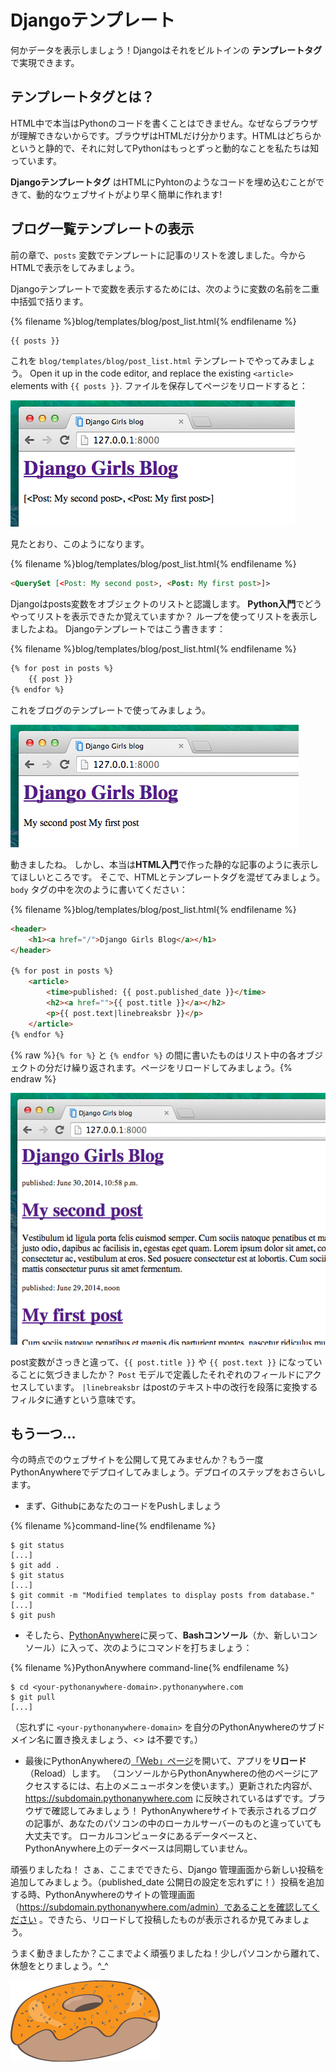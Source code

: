 # Djangoテンプレート

何かデータを表示しましょう！Djangoはそれをビルトインの **テンプレートタグ** で実現できます。

## テンプレートタグとは？

HTML中で本当はPythonのコードを書くことはできません。なぜならブラウザが理解できないからです。ブラウザはHTMLだけ分かります。HTMLはどちらかというと静的で、それに対してPythonはもっとずっと動的なことを私たちは知っています。

**Djangoテンプレートタグ** はHTMLにPyhtonのようなコードを埋め込むことができて、動的なウェブサイトがより早く簡単に作れます!

## ブログ一覧テンプレートの表示

前の章で、`posts` 変数でテンプレートに記事のリストを渡しました。今からHTMLで表示をしてみましょう。

Djangoテンプレートで変数を表示するためには、次のように変数の名前を二重中括弧で括ります。

{% filename %}blog/templates/blog/post_list.html{% endfilename %}

```html
{{ posts }}
```

これを `blog/templates/blog/post_list.html` テンプレートでやってみましょう。 Open it up in the code editor, and replace the existing `<article>` elements with `{{ posts }}`. ファイルを保存してページをリロードすると：

![図 13.1](images/step1.png)

見たとおり、このようになります。

{% filename %}blog/templates/blog/post_list.html{% endfilename %}

```html
<QuerySet [<Post: My second post>, <Post: My first post>]>
```

Djangoはposts変数をオブジェクトのリストと認識します。 **Python入門**でどうやってリストを表示できたか覚えていますか？ ループを使ってリストを表示しましたよね。 Djangoテンプレートではこう書きます：

{% filename %}blog/templates/blog/post_list.html{% endfilename %}

```html
{% for post in posts %}
    {{ post }}
{% endfor %}
```

これをブログのテンプレートで使ってみましょう。

![図 13.2](images/step2.png)

動きましたね。 しかし、本当は**HTML入門**で作った静的な記事のように表示してほしいところです。 そこで、HTMLとテンプレートタグを混ぜてみましょう。 `body` タグの中を次のように書いてください：

{% filename %}blog/templates/blog/post_list.html{% endfilename %}

```html
<header>
    <h1><a href="/">Django Girls Blog</a></h1>
</header>

{% for post in posts %}
    <article>
        <time>published: {{ post.published_date }}</time>
        <h2><a href="">{{ post.title }}</a></h2>
        <p>{{ post.text|linebreaksbr }}</p>
    </article>
{% endfor %}
```

{% raw %}`{% for %}` と `{% endfor %}` の間に書いたものはリスト中の各オブジェクトの分だけ繰り返されます。ページをリロードしてみましょう。{% endraw %}

![図 13.3](images/step3.png)

post変数がさっきと違って、`{{ post.title }}` や `{{ post.text }}` になっていることに気づきましたか？ `Post` モデルで定義したそれぞれのフィールドにアクセスしています。 `|linebreaksbr` はpostのテキスト中の改行を段落に変換するフィルタに通すという意味です。

## もう一つ...

今の時点でのウェブサイトを公開して見てみませんか？もう一度PythonAnywhereでデプロイしてみましょう。デプロイのステップをおさらいします。

* まず、GithubにあなたのコードをPushしましょう

{% filename %}command-line{% endfilename %}

    $ git status
    [...]
    $ git add .
    $ git status
    [...]
    $ git commit -m "Modified templates to display posts from database."
    [...]
    $ git push
    

* そしたら、[PythonAnywhere](https://www.pythonanywhere.com/consoles/)に戻って、**Bashコンソール**（か、新しいコンソール）に入って、次のようにコマンドを打ちましょう：

{% filename %}PythonAnywhere command-line{% endfilename %}

    $ cd <your-pythonanywhere-domain>.pythonanywhere.com
    $ git pull
    [...]
    

（忘れずに `<your-pythonanywhere-domain>` を自分のPythonAnywhereのサブドメイン名に置き換えましょう、<> は不要です。）

* 最後にPythonAnywhereの[「Web」ページ](https://www.pythonanywhere.com/web_app_setup/)を開いて、アプリを**リロード**（Reload）します。 （コンソールからPythonAnywhereの他のページにアクセスするには、右上のメニューボタンを使います。）更新された内容が、 https://subdomain.pythonanywhere.com に反映されているはずです。ブラウザで確認してみましょう！ PythonAnywhereサイトで表示されるブログの記事が、あなたのパソコンの中のローカルサーバーのものと違っていても大丈夫です。 ローカルコンピュータにあるデータベースと、PythonAnywhere上のデータベースは同期していません。

頑張りましたね！ さぁ、ここまでできたら、Django 管理画面から新しい投稿を追加してみましょう。（published_date 公開日の設定を忘れずに！）投稿を追加する時、PythonAnywhereのサイトの管理画面（https://subdomain.pythonanywhere.com/admin）であることを確認してください 。できたら、リロードして投稿したものが表示されるか見てみましょう。

うまく動きましたか？ここまでよく頑張りましたね！少しパソコンから離れて、休憩をとりましょう。^_^

![図 13.4](images/donut.png)